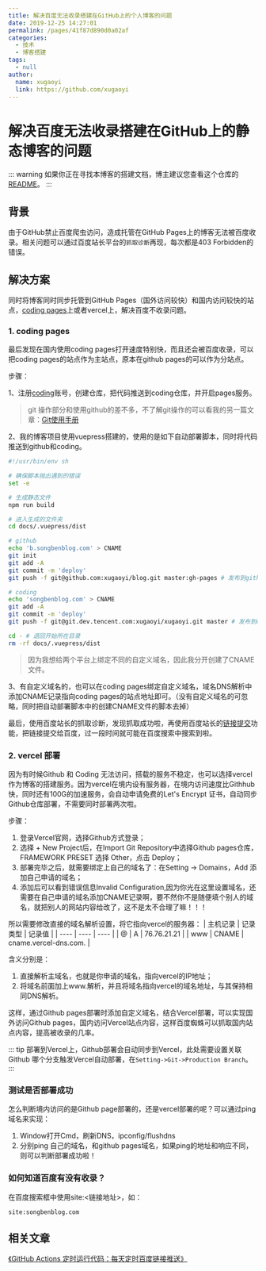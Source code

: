 ```yaml
---
title: 解决百度无法收录搭建在GitHub上的个人博客的问题
date: 2019-12-25 14:27:01
permalink: /pages/41f87d890d0a02af
categories: 
  - 技术
  - 博客搭建
tags: 
  - null
author: 
  name: xugaoyi
  link: https://github.com/xugaoyi
---
```

# 解决百度无法收录搭建在GitHub上的静态博客的问题

::: warning
如果你正在寻找本博客的搭建文档，博主建议您查看这个仓库的[README](https://github.com/xugaoyi/vuepress-theme-vdoing)。
:::

## 背景

由于GitHub禁止百度爬虫访问，造成托管在GitHub Pages上的博客无法被百度收录。相关问题可以通过百度站长平台的`抓取诊断`再现，每次都是403 Forbidden的错误。

<!-- more -->

## 解决方案

同时将博客同时同步托管到GitHub Pages（国外访问较快）和国内访问较快的站点，[coding pages](https://dev.tencent.com/)上或者vercel上，解决百度不收录问题。

### 1. coding pages

最后发现在国内使用coding pages打开速度特别快，而且还会被百度收录，可以把coding pages的站点作为主站点，原本在github pages的可以作为分站点。

步骤：

1、注册[coding](https://dev.tencent.com/)账号，创建仓库，把代码推送到coding仓库，并开启pages服务。

> git 操作部分和使用github的差不多，不了解git操作的可以看我的另一篇文章：[Git使用手册](https://xugaoyi.com/pages/9a7ee40fc232253e/)

2、我的博客项目使用vuepress搭建的，使用的是如下自动部署脚本，同时将代码推送到github和coding。

```sh
#!/usr/bin/env sh

# 确保脚本抛出遇到的错误
set -e

# 生成静态文件
npm run build

# 进入生成的文件夹
cd docs/.vuepress/dist

# github
echo 'b.songbenblog.com' > CNAME
git init
git add -A
git commit -m 'deploy'
git push -f git@github.com:xugaoyi/blog.git master:gh-pages # 发布到github

# coding
echo 'songbenblog.com' > CNAME
git add -A
git commit -m 'deploy'
git push -f git@git.dev.tencent.com:xugaoyi/xugaoyi.git master # 发布到coding

cd - # 退回开始所在目录
rm -rf docs/.vuepress/dist
```

> 因为我想给两个平台上绑定不同的自定义域名，因此我分开创建了CNAME文件。

3、有自定义域名的，也可以在coding pages绑定自定义域名，域名DNS解析中添加CNAME记录指向coding pages的站点地址即可。（没有自定义域名的可忽略，同时把自动部署脚本中的创建CNAME文件的脚本去掉）


最后，使用百度站长的抓取诊断，发现抓取成功啦，再使用百度站长的[链接提交](https://ziyuan.baidu.com/linksubmit/index)功能，把链接提交给百度，过一段时间就可能在百度搜索中搜索到啦。

### 2. vercel 部署

因为有时候Github 和 Coding 无法访问，搭载的服务不稳定，也可以选择vercel作为博客的搭建服务。因为vercel在境内设有服务器，在境内访问速度比Githhub快，同时还有100G的加速服务，会自动申请免费的Let's Encrypt 证书，自动同步Github仓库部署，不需要同时部署两次啦。

步骤：

1. 登录Vercel官网，选择Github方式登录；
2. 选择 + New Project后，在Import Git Repository中选择Github pages仓库，FRAMEWORK PRESET 选择 Other，点击 Deploy；
3. 部署完毕之后，就需要绑定上自己的域名了：在Setting -> Domains，Add 添加自己申请的域名；
4. 添加后可以看到错误信息Invalid Configuration,因为你光在这里设置域名，还需要在自己申请的域名添加CNAME记录啊，要不然你不是随便填个别人的域名，就把别人的网站内容给改了，这不是太不合理了嘛！！！

所以需要修改直接的域名解析设置，将它指向vercel的服务器：
| 主机记录 | 记录类型 | 记录值 |
|  ----  | ---- | ----  |
| @ | A | 76.76.21.21 |
| www | CNAME | cname.vercel-dns.com. |

含义分别是：
1. 直接解析主域名，也就是你申请的域名，指向vercel的IP地址；
2. 将域名前面加上www.解析，并且将域名指向vercel的域名地址，与其保持相同DNS解析。

这样，通过Github pages部署时添加自定义域名，结合Vercel部署，可以实现国外访问Github pages，国内访问Vercel站点内容，这样百度蜘蛛可以抓取国内站点内容，提高被收录的几率。

::: tip
部署到Vercel上，Github部署会自动同步到Vercel，此处需要设置关联Github 哪个分支触发Vercel自动部署，在`Setting->Git->Production Branch`。
:::

### 测试是否部署成功

怎么判断境内访问的是Github page部署的，还是vercel部署的呢？可以通过ping域名来实现：

1. Window打开Cmd，刷新DNS，ipconfig/flushdns
2. 分别ping 自己的域名，和github pages域名，如果ping的地址和响应不同，则可以判断部署成功啦！

### 如何知道百度有没有收录？

在百度搜索框中使用site:<链接地址\>，如：

```
site:songbenblog.com
```



## 相关文章

[《GitHub Actions 定时运行代码：每天定时百度链接推送》](https://www.songbenblog.com/pages/f44d2f9ad04ab8d3)

